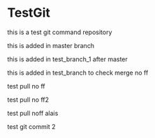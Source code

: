 # TestGit

this is a test git command repository

this is added in master branch

this is added in test_branch_1 after master

this is added in test_branch to check merge no ff

test pull no ff

test pull no ff2

test pull noff alais


test git commit 2
